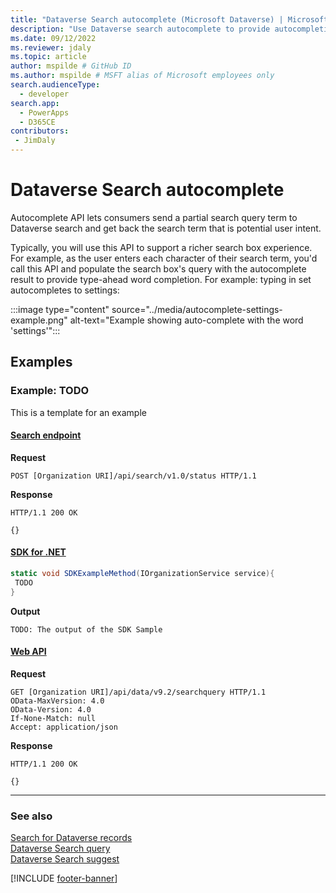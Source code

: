 ```yaml
---
title: "Dataverse Search autocomplete (Microsoft Dataverse) | Microsoft Docs" # Intent and product brand in a unique string of 43-59 chars including spaces
description: "Use Dataverse search autocomplete to provide autocompletion of input as the user enters text into a form field." # 115-145 characters including spaces. This abstract displays in the search result.
ms.date: 09/12/2022
ms.reviewer: jdaly
ms.topic: article
author: mspilde # GitHub ID
ms.author: mspilde # MSFT alias of Microsoft employees only
search.audienceType: 
  - developer
search.app: 
  - PowerApps
  - D365CE
contributors:
 - JimDaly
---
```

# Dataverse Search autocomplete

Autocomplete API lets consumers send a partial search query term to Dataverse search and get back the search term that is potential user intent.

Typically, you will use this API to support a richer search box experience. For example, as the user enters each character of their search term, you'd call this API and populate the search box's query with the autocomplete result to provide type-ahead word completion. For example: typing in set autocompletes to settings:

:::image type="content" source="../media/autocomplete-settings-example.png" alt-text="Example showing auto-complete with the word 'settings'":::

## Examples

### Example: TODO

This is a template for an example
#### [Search endpoint](#tab/search)

**Request**

```http
POST [Organization URI]/api/search/v1.0/status HTTP/1.1
```

**Response**

```http
HTTP/1.1 200 OK

{}
```

#### [SDK for .NET](#tab/sdk)

```csharp
static void SDKExampleMethod(IOrganizationService service){
 TODO
}
```
**Output**

```
TODO: The output of the SDK Sample
```

#### [Web API](#tab/webapi)

**Request**

```http
GET [Organization URI]/api/data/v9.2/searchquery HTTP/1.1
OData-MaxVersion: 4.0
OData-Version: 4.0
If-None-Match: null
Accept: application/json
```

**Response**

```http
HTTP/1.1 200 OK

{}
```
---

### See also

[Search for Dataverse records](overview.md)<br />
[Dataverse Search query](query.md)<br />
[Dataverse Search suggest](suggest.md)<br />

[!INCLUDE [footer-banner](../../../includes/footer-banner.md)]